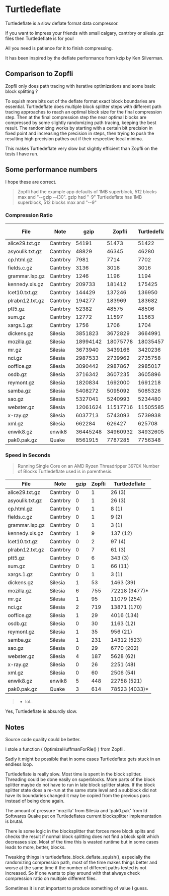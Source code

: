 # Turtledeflate

Turtledeflate is a slow deflate format data compressor.

If you want to impress your friends with small calgary, cantrbry or silesia .gz files then Turtledeflate is for you!

All you need is patience for it to finish compressing.

It has been inspired by the deflate performance from kzip by Ken Silverman.

## Comparison to Zopfli

Zopfli only does path tracing with iterative optimizations and some basic block splitting ?

To squish more bits out of the deflate format exact block boundaries are essential. Turtledeflate does multiple block splitter steps with different path tracing approaches to reach an optimal block size for the final compression step. Then at the final compression step the near optimal blocks are compressed by some slightly randomizing path tracing, keeping the best result. The randomizing works by starting with a certain bit precision in fixed point and increasing the precision in steps, then trying to push the resulting high precision pathes out if their respective local minima.

This makes Turtledeflate very slow but slightly efficient than Zopfli on the tests I have run.


## Some performance numbers

I hope these are correct.

> Zopfli had the example app defaults of 1MB superblock, 512 blocks max and "--gzip --i30".
> gzip had "-9"
> Turtledeflate has 1MB superblock, 512 blocks max and "--9"

### Compression Ratio

| File               | Note     | gzip     | Zopfli   | Turtledeflate | Turtle / Zopfli |
|--------------------|----------|----------| ---------|---------------|-----------------|
| alice29.txt.gz     | Cantrbry | 54191    | 51473    | 51422         | 0.999009        |
| asyoulik.txt.gz    | Cantrbry | 48829    | 46345    | 46280         | 0.998597        |
| cp.html.gz         | Cantrbry | 7981     | 7714     | 7702          | 0.998444        |
| fields.c.gz        | Cantrbry | 3136     | 3018     | 3016          | 0.999337        |
| grammar.lsp.gz     | Cantrbry | 1246     | 1196     | 1194          | 0.998327        |
| kennedy.xls.gz     | Cantrbry | 209733   | 181412   | 175425        | 0.966997        |
| lcet10.txt.gz      | Cantrbry | 144429   | 137246   | 136950        | 0.997843        |
| plrabn12.txt.gz    | Cantrbry | 194277   | 183969   | 183682        | 0.998439        |
| ptt5.gz            | Cantrbry | 52382    | 48575    | 48506         | 0.998579        |
| sum.gz             | Cantrbry | 12772    | 11597    | 11563         | 0.997068        |
| xargs.1.gz         | Cantrbry | 1756     | 1706     | 1704          | 0.998827        |
| dickens.gz         | Silesia  | 3851823  | 3672829  | 3664991       | 0.997865        |
| mozilla.gz         | Silesia  | 18994142 | 18075778 | 18035457      | 0.997769        |
| mr.gz              | Silesia  | 3673940  | 3439166  | 3420236       | 0.994495        |
| nci.gz             | Silesia  | 2987533  | 2739962  | 2735758       | 0.998465        |
| ooffice.gz         | Silesia  | 3090442  | 2987867  | 2985017       | 0.999046        |
| osdb.gz            | Silesia  | 3716342  | 3607235  | 3605896       | 0.999628        |
| reymont.gz         | Silesia  | 1820834  | 1692000  | 1691218       | 0.999537        |
| samba.gz           | Silesia  | 5408272  | 5095092  | 5085326       | 0.998083        |
| sao.gz             | Silesia  | 5327041  | 5240993  | 5234480       | 0.998757        |
| webster.gz         | Silesia  | 12061624 | 11517716 | 11505585      | 0.998946        |
| x-ray.gz           | Silesia  | 6037713  | 5743093  | 5739938       | 0.999450        |
| xml.gz             | Silesia  | 662284   | 626427   | 625708        | 0.998852        |
| enwik8.gz          | enwik8   | 36445248 | 34960932 | 34932605      | 0.999189        |
| pak0.pak.gz        | Quake    | 8561915  | 7787285  | 7756348       | 0.996027        |



### Speed in Seconds

> Running Single Core on an AMD Ryzen Threadripper 3970X
> Number of Blocks Turtledeflate used is in parenthesis.

| File               | Note     | gzip | Zopfli | Turtledeflate |
|--------------------|----------|------|--------|---------------|
| alice29.txt.gz     | Cantrbry | 0    | 1      | 26 (3)        |
| asyoulik.txt.gz    | Cantrbry | 0    | 1      | 26 (3)        |
| cp.html.gz         | Cantrbry | 0    | 1      | 8 (1)         |
| fields.c.gz        | Cantrbry | 0    | 1      | 9 (2)         |
| grammar.lsp.gz     | Cantrbry | 0    | 1      | 3 (1)         |
| kennedy.xls.gz     | Cantrbry | 1    | 9      | 137 (12)      |
| lcet10.txt.gz      | Cantrbry | 0    | 2      | 97 (4)        |
| plrabn12.txt.gz    | Cantrbry | 0    | 7      | 61 (3)        |
| ptt5.gz            | Cantrbry | 0    | 6      | 343 (3)       |
| sum.gz             | Cantrbry | 0    | 1      | 66 (11)       |
| xargs.1.gz         | Cantrbry | 0    | 1      | 3 (1)         |
| dickens.gz         | Silesia  | 1    | 53     | 1463 (39)     |
| mozilla.gz         | Silesia  | 6    | 755    | 72218 (3477)* |
| mr.gz              | Silesia  | 1    | 95     | 11079 (254)   |
| nci.gz             | Silesia  | 2    | 719    | 13871 (170)   |
| ooffice.gz         | Silesia  | 1    | 29     | 4016 (134)    |
| osdb.gz            | Silesia  | 0    | 30     | 1163 (12)     |
| reymont.gz         | Silesia  | 1    | 35     | 956 (21)      |
| samba.gz           | Silesia  | 1    | 231    | 14312 (523)   |
| sao.gz             | Silesia  | 0    | 29     | 6770 (202)    |
| webster.gz         | Silesia  | 4    | 187    | 5628 (62)     |
| x-ray.gz           | Silesia  | 0    | 26     | 2251 (48)     |
| xml.gz             | Silesia  | 0    | 60     | 2506 (54)     |
| enwik8.gz          | enwik8   | 5    | 448    | 22758 (521)   |
| pak0.pak.gz        | Quake    | 3    | 614    | 78523 (4033)* |

> * lol..

Yes, Turtledeflate is absurdly slow.




## Notes

Source code quality could be better.

I stole a function ( OptimizeHuffmanForRle() ) from Zopfli.

Sadly it might be possible that in some cases Turtledeflate gets stuck in an endless loop.

Turtledeflate is really slow. Most time is spent in the block splitter. Threading could be done easily on superblocks. More parts of the block splitter maybe do not have to run in late block splitter states. If the block splitter state does a re-run at the same state level and a subblock did not have its boundaries changed it may be copied from the previous pass instead of being done again.

The amount of pressure 'mozilla' from Silesia and 'pak0.pak' from Id Softwares Quake put on Turtledeflates current blocksplitter implementation is brutal.

There is some logic in the blocksplitter that forces more block splits and checks the result if normal block splitting does not find a block split which decreases size. Most of the time this is wasted runtime but in some cases leads to more, better, blocks.

Tweaking things in turtledeflate_block_deflate_squish(), especially the randomizing compression path, most of the time makes things better and worse at the same time if the number of different paths tested is not increased. So if one wants to play around with that always check compression ratio on multiple different files.

Sometimes it is not important to produce something of value I guess.





